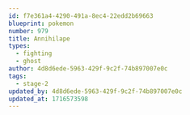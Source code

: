 ```yaml
---
id: f7e361a4-4290-491a-8ec4-22edd2b69663
blueprint: pokemon
number: 979
title: Annihilape
types:
  - fighting
  - ghost
author: 4d8d6ede-5963-429f-9c2f-74b897007e0c
tags:
  - stage-2
updated_by: 4d8d6ede-5963-429f-9c2f-74b897007e0c
updated_at: 1716573598
---
```

